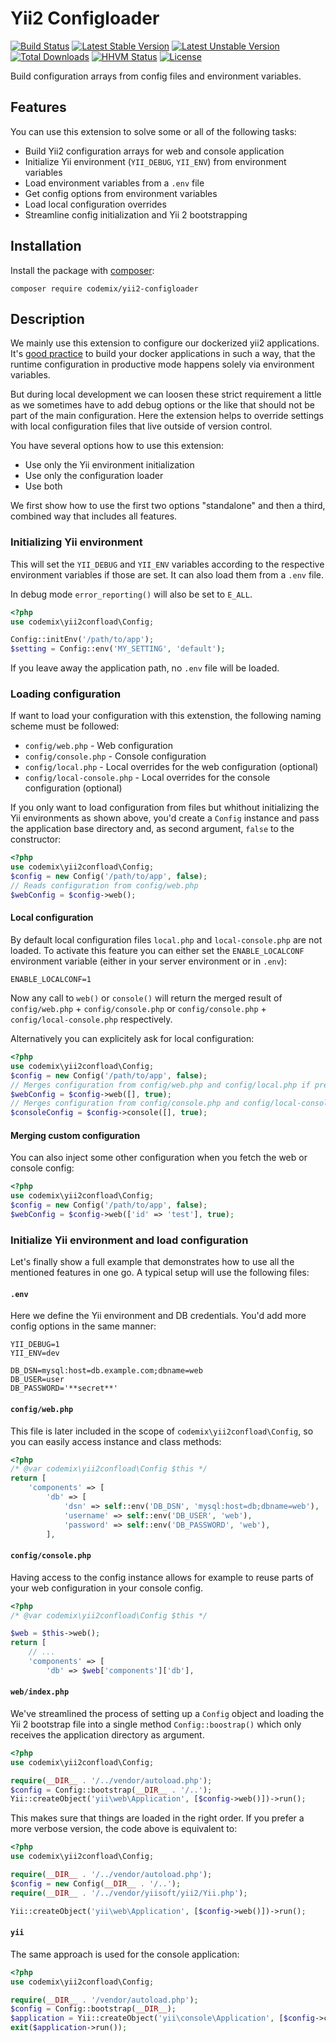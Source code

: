 Yii2 Configloader
=================

[![Build Status](https://secure.travis-ci.org/codemix/yii2-configloader.png)](http://travis-ci.org/codemix/yii2-configloader)
[![Latest Stable Version](https://poser.pugx.org/codemix/yii2-configloader/v/stable.svg)](https://packagist.org/packages/codemix/yii2-configloader)
[![Latest Unstable Version](https://poser.pugx.org/codemix/yii2-configloader/v/unstable.svg)](https://packagist.org/packages/codemix/yii2-configloader)
[![Total Downloads](https://poser.pugx.org/codemix/yii2-configloader/downloads)](https://packagist.org/packages/codemix/yii2-configloader)
[![HHVM Status](http://hhvm.h4cc.de/badge/yiisoft/yii2-dev.png)](http://hhvm.h4cc.de/package/codemix/yii2-configloader)
[![License](https://poser.pugx.org/codemix/yii2-configloader/license.svg)](https://packagist.org/packages/codemix/yii2-configloader)

Build configuration arrays from config files and environment variables.

## Features

You can use this extension to solve some or all of the following tasks:

 * Build Yii2 configuration arrays for web and console application
 * Initialize Yii environment (`YII_DEBUG`, `YII_ENV`) from environment variables
 * Load environment variables from a `.env` file
 * Get config options from environment variables
 * Load local configuration overrides
 * Streamline config initialization and Yii 2 bootstrapping

## Installation

Install the package with [composer](http://getcomposer.org):

    composer require codemix/yii2-configloader


## Description

We mainly use this extension to configure our dockerized yii2 applications.
It's [good practice](https://12factor.net/) to build your docker applications in such a way,
that the runtime configuration in productive mode happens solely via environment variables.

But during local development we can loosen these strict requirement a little as we
sometimes have to add debug options or the like that should not be part of the main
configuration. Here the extension helps to override settings with local configuration
files that live outside of version control.

You have several options how to use this extension:

 * Use only the Yii environment initialization
 * Use only the configuration loader
 * Use both

We first show how to use the first two options "standalone" and then a third,
combined way that includes all features.


### Initializing Yii environment

This will set the `YII_DEBUG` and `YII_ENV` variables according to the respective
environment variables if those are set. It can also load them from a `.env` file.

In debug mode `error_reporting()` will also be set to `E_ALL`.

```php
<?php
use codemix\yii2confload\Config;

Config::initEnv('/path/to/app');
$setting = Config::env('MY_SETTING', 'default');
```

If you leave away the application path, no `.env` file will be loaded.


### Loading configuration

If want to load your configuration with this extenstion, the following naming scheme
must be followed:

 * `config/web.php` - Web configuration
 * `config/console.php` - Console configuration
 * `config/local.php` - Local overrides for the web configuration (optional)
 * `config/local-console.php` - Local overrides for the console configuration (optional)

If you only want to load configuration from files but whithout initializing the Yii
environments as shown above, you'd create a `Config` instance and pass the application
base directory and, as second argument, `false` to the constructor:

```php
<?php
use codemix\yii2confload\Config;
$config = new Config('/path/to/app', false);
// Reads configuration from config/web.php
$webConfig = $config->web();
```

#### Local configuration

By default local configuration files `local.php` and `local-console.php` are not
loaded. To activate this feature you can either set the `ENABLE_LOCALCONF` environment
variable (either in your server environment or in `.env`):

```
ENABLE_LOCALCONF=1
```

Now any call to `web()` or `console()` will return the merged result of `config/web.php` +
`config/console.php` or `config/console.php` + `config/local-console.php` respectively.


Alternatively you can explicitely ask for local configuration:

```php
<?php
use codemix\yii2confload\Config;
$config = new Config('/path/to/app', false);
// Merges configuration from config/web.php and config/local.php if present
$webConfig = $config->web([], true);
// Merges configuration from config/console.php and config/local-console.php if present
$consoleConfig = $config->console([], true);
```

#### Merging custom configuration

You can also inject some other configuration when you fetch the web or console config:

```php
<?php
use codemix\yii2confload\Config;
$config = new Config('/path/to/app', false);
$webConfig = $config->web(['id' => 'test'], true);
```


### Initialize Yii environment and load configuration

Let's finally show a full example that demonstrates how to use all the mentioned
features in one go. A typical setup will use the following files:

#### `.env`

Here we define the Yii environment and DB credentials. You'd add more config options
in the same manner:

```
YII_DEBUG=1
YII_ENV=dev

DB_DSN=mysql:host=db.example.com;dbname=web
DB_USER=user
DB_PASSWORD='**secret**'
```

#### `config/web.php`

This file is later included in the scope of `codemix\yii2confload\Config`, so you
can easily access instance and class methods:

```php
<?php
/* @var codemix\yii2confload\Config $this */
return [
    'components' => [
        'db' => [
            'dsn' => self::env('DB_DSN', 'mysql:host=db;dbname=web'),
            'username' => self::env('DB_USER', 'web'),
            'password' => self::env('DB_PASSWORD', 'web'),
        ],
```

#### `config/console.php`

Having access to the config instance allows for example to reuse parts of your web
configuration in your console config.

```php
<?php
/* @var codemix\yii2confload\Config $this */

$web = $this->web();
return [
    // ...
    'components' => [
        'db' => $web['components']['db'],
```

#### `web/index.php`

We've streamlined the process of setting up a `Config` object and loading the
Yii 2 bootstrap file into a single method `Config::boostrap()` which only
receives the application directory as argument.

```php
<?php
use codemix\yii2confload\Config;

require(__DIR__ . '/../vendor/autoload.php');
$config = Config::bootstrap(__DIR__ . '/..');
Yii::createObject('yii\web\Application', [$config->web()])->run();
```

This makes sure that things are loaded in the right order. If you prefer a more
verbose version, the code above is equivalent to:

```php
<?php
use codemix\yii2confload\Config;

require(__DIR__ . '/../vendor/autoload.php');
$config = new Config(__DIR__ . '/..');
require(__DIR__ . '/../vendor/yiisoft/yii2/Yii.php');

Yii::createObject('yii\web\Application', [$config->web()])->run();
```

#### `yii`

The same approach is used for the console application:

```php
<?php
use codemix\yii2confload\Config;

require(__DIR__ . '/vendor/autoload.php');
$config = Config::bootstrap(__DIR__);
$application = Yii::createObject('yii\console\Application', [$config->console()]);
exit($application->run());
```
